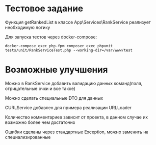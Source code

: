 Тестовое задание
============================
Функция getRankedList в классе App\Services\RankService реализует необходимую логику

Для запуска тестов через docker-compose:
~~~
docker-compose exec php-fpm composer exec phpunit tests/unit/RankServiceTest.php --working-dir=/var/www/test
~~~

Возможные улучшения
============================
Можно в RankService добавить валидацию данных команд(поля, отрицательные очки и все такое)

Можно сделать специальные DTO для данных

CURLService добавлен для примера реализации URLLoader

Количество комментариев зависит от проекта, в данном случае их возможно более чем достаточно

Ошибки сделаны через стандартные Exception, можно заменить на специализированные